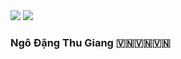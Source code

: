 <img src="https://github.com/anhphantien/anhphantien/blob/master/Suni%20H%E1%BA%A1%20Linh.jpg">
<img src="https://github.com/anhphantien/anhphantien/blob/master/Suni%20H%E1%BA%A1%20Linh%202.jpg">

### Ngô Đặng Thu Giang 🇻🇳🇻🇳🇻🇳
